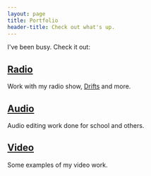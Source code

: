 ```yaml
---
layout: page
title: Portfolio
header-title: Check out what's up.
---
```


I've been busy. Check it out:

## [Radio](/radio)
Work with my radio show, [Drifts](http://drifts.fm/) and more.

## [Audio](/audio/)
Audio editing work done for school and others.

## [Video](/video/)
Some examples of my video work.